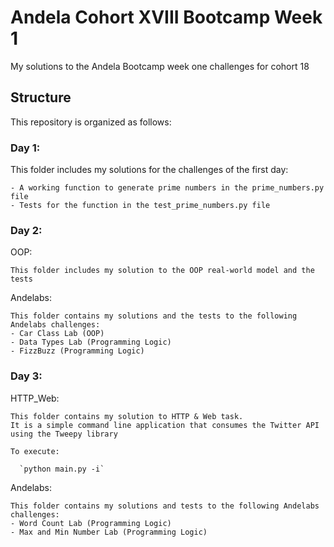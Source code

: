 # Andela Cohort XVIII Bootcamp Week 1

My solutions to the Andela Bootcamp week one challenges for cohort 18

## Structure
This repository is organized as follows:

### Day 1:

This folder includes my solutions for the challenges of the first day:
	
	- A working function to generate prime numbers in the prime_numbers.py file
	- Tests for the function in the test_prime_numbers.py file

### Day 2:

OOP:
	
	This folder includes my solution to the OOP real-world model and the tests

Andelabs:

    This folder contains my solutions and the tests to the following Andelabs challenges:
    - Car Class Lab (OOP)
    - Data Types Lab (Programming Logic)
    - FizzBuzz (Programming Logic)
	
### Day 3:

HTTP_Web:
	
	This folder contains my solution to HTTP & Web task.
	It is a simple command line application that consumes the Twitter API using the Tweepy library
	
	To execute:
	
      `python main.py -i`

Andelabs:
	
	This folder contains my solutions and tests to the following Andelabs challenges:
	- Word Count Lab (Programming Logic)
	- Max and Min Number Lab (Programming Logic)